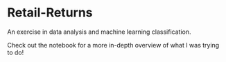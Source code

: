 # Retail-Returns
An exercise in data analysis and machine learning classification.

Check out the notebook for a more in-depth overview of what I was trying to do!
